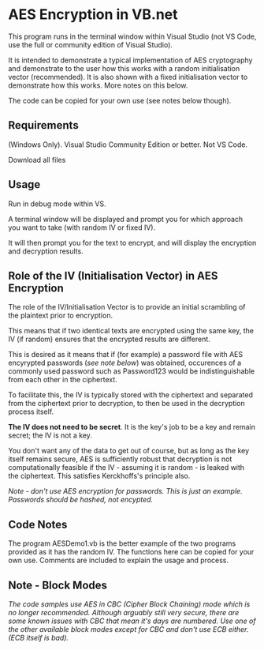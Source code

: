# AES Encryption in VB.net

This program runs in the terminal window within Visual Studio (not VS Code, use the full or community edition of Visual Studio).

It is intended to demonstrate a typical implementation of AES cryptography and demonstrate to the user how this works with a random 
initialisation vector (recommended).  It is also shown with a fixed initialisation vector to demonstrate how this works.  More notes 
on this below.

The code can be copied for your own use (see notes below though).


## Requirements

(Windows Only).  Visual Studio Community Edition or better.  Not VS Code.  

Download all files


## Usage

Run in debug mode within VS. 

A terminal window will be displayed and prompt you for which approach you want to take 
(with random IV or fixed IV).  

It will then prompt you for the text to encrypt, and will display the encryption and decryption 
results.


## Role of the IV (Initialisation Vector) in AES Encryption

The role of the IV/Initialisation Vector is to provide an initial scrambling of the plaintext prior to encryption.  

This means that if two identical texts are encrypted using the same key, the IV (if random) ensures that the encrypted results are different.

This is desired as it means that if (for example) a password file with AES encyrypted passwords (*see note below*) was obtained, occurences of a 
commonly used password such as Password123 would be indistinguishable from each other in the ciphertext.

To facilitate this, the IV is typically stored with the ciphertext and separated from the ciphertext prior to 
decryption, to then be used in the decryption process itself.  

**The IV does not need to be secret**.  It is the key's job to be a key and remain secret; the IV is not a key.  

You don't want any of the data to get out of course, but as long as the key itself remains secure, AES is sufficiently 
robust that decryption is not computationally feasible if the IV - assuming it is random - is leaked with the ciphertext.  This satisfies 
Kerckhoffs's principle also.  

*Note - don't use AES encryption for passwords.  This is just an example.  Passwords should be hashed, not encypted.*

## Code Notes

The program AESDemo1.vb is the better example of the two programs provided as it has the random IV.  The functions here can be copied for your own use. Comments are 
included to explain the usage and process.

## Note - Block Modes

*The code samples use AES in CBC (Cipher Block Chaining) mode which is no longer recommended.  Although arguably still very secure, there are 
some known issues with CBC that mean it's days are numbered.  Use one of the other available block modes except for CBC and don't use ECB either.  (ECB itself is bad).*

